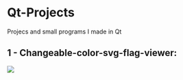 # Qt-Projects
Projecs and small programs I made in Qt

## 1 - Changeable-color-svg-flag-viewer:

![](https://media.giphy.com/media/3ifGSZcViGpPXrh1Bx/giphy.gif)
